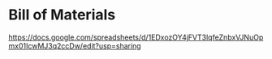 # Bill of Materials

https://docs.google.com/spreadsheets/d/1EDxozOY4jFVT3lqfeZnbxVJNuOpmx01IcwMJ3q2ccDw/edit?usp=sharing


